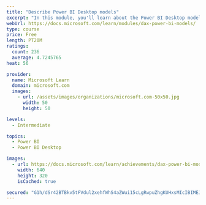 ```yaml
---
title: "Describe Power BI Desktop models"
excerpt: "In this module, you'll learn about the Power BI Desktop model structure, star schema design basics, analytics queries, and report visual configuration. This module provides a strong foundation on which you can learn to optimize model designs and add model calculations."
webUrl: https://docs.microsoft.com/learn/modules/dax-power-bi-models/
type: course
price: Free
length: PT20M
ratings:
  count: 236
  average: 4.7245765
heat: 56

provider:
  name: Microsoft Learn
  domain: microsoft.com
  images:
    - url: /assets/images/organizations/microsoft.com-50x50.jpg
      width: 50
      height: 50

levels:
  - Intermediate

topics:
  - Power BI
  - Power BI Desktop

images:
  - url: https://docs.microsoft.com/learn/achievements/dax-power-bi-models-social.png
    width: 640
    height: 320
    isCached: true

secured: "G1h/dSr42BTBkv5tFVdul2xehfWhS4aZWui15cLgRwpuZhgKUHxsMIcIBIMEJPlqMiapKey0OGnCWAvjD1yzQ012JE7k4C2vKFYyBcU/GIR220bc/EES8Bo54TMZmSsCUEkOeLx+aclA+rJhnjHxre+K0emdsizEeWMbjOem55ZSOP2r2Rj4RAleCtBRFQdMbFtFcOm3SxYjzIMnCdHo+T+RRWVGF4eK+y9hbTPW2aQXwSO0h04FH8iJ36fQofQJct3xHQ6NfSgfznmsMyfj3aVSWEkJ9buXzFZ+nRAloSY00WEBmQYUIbE/h4aSSgVklMqmpI4rHASjjYS1JvIQpqOSmfQxBfUIYQbzw3LPXshNx+udeUw2FxSLReRvhJrN9q758uluMUtDklolje6xgwgHzJlSSYIpCldIhpGHfrI=;79//CF8FKj37mFYeU3F4oQ=="
---
```


